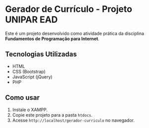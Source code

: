 # Gerador de Currículo - Projeto UNIPAR EAD

Este é um projeto desenvolvido como atividade prática da disciplina **Fundamentos de Programação para Internet**.

## Tecnologias Utilizadas
- HTML
- CSS (Bootstrap)
- JavaScript (jQuery)
- PHP

## Como usar
1. Instale o XAMPP.
2. Copie este projeto para a pasta `htdocs`.
3. Acesse `http://localhost/gerador-curriculo` no navegador.

